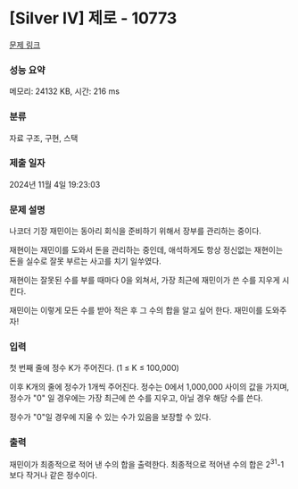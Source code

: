 # [Silver IV] 제로 - 10773 

[문제 링크](https://www.acmicpc.net/problem/10773) 

### 성능 요약

메모리: 24132 KB, 시간: 216 ms

### 분류

자료 구조, 구현, 스택

### 제출 일자

2024년 11월 4일 19:23:03

### 문제 설명

<p>나코더 기장 재민이는 동아리 회식을 준비하기 위해서 장부를 관리하는 중이다.</p>

<p>재현이는 재민이를 도와서 돈을 관리하는 중인데, 애석하게도 항상 정신없는 재현이는 돈을 실수로 잘못 부르는 사고를 치기 일쑤였다.</p>

<p>재현이는 잘못된 수를 부를 때마다 0을 외쳐서, 가장 최근에 재민이가 쓴 수를 지우게 시킨다.</p>

<p>재민이는 이렇게 모든 수를 받아 적은 후 그 수의 합을 알고 싶어 한다. 재민이를 도와주자!</p>

### 입력 

 <p>첫 번째 줄에 정수 K가 주어진다. (1 ≤ K ≤ 100,000)</p>

<p>이후 K개의 줄에 정수가 1개씩 주어진다. 정수는 0에서 1,000,000 사이의 값을 가지며, 정수가 "0" 일 경우에는 가장 최근에 쓴 수를 지우고, 아닐 경우 해당 수를 쓴다.</p>

<p>정수가 "0"일 경우에 지울 수 있는 수가 있음을 보장할 수 있다.</p>

### 출력 

 <p>재민이가 최종적으로 적어 낸 수의 합을 출력한다. 최종적으로 적어낸 수의 합은 2<sup>31</sup>-1보다 작거나 같은 정수이다.</p>

